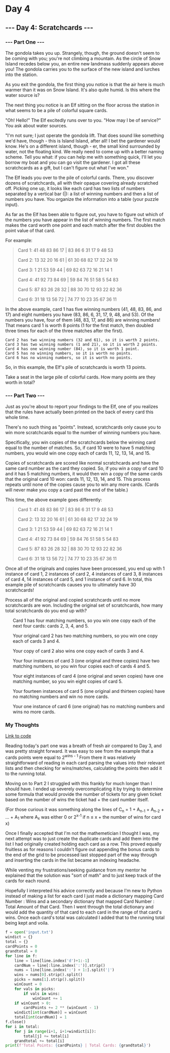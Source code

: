 # Day 4
## --- Day 4: Scratchcards ---

### --- Part One ---
The gondola takes you up. Strangely, though, the ground doesn't seem to be coming with you; you're not climbing a mountain. As the circle of Snow Island recedes below you, an entire new landmass suddenly appears above you! The gondola carries you to the surface of the new island and lurches into the station.

As you exit the gondola, the first thing you notice is that the air here is much warmer than it was on Snow Island. It's also quite humid. Is this where the water source is?

The next thing you notice is an Elf sitting on the floor across the station in what seems to be a pile of colorful square cards.

"Oh! Hello!" The Elf excitedly runs over to you. "How may I be of service?" You ask about water sources.

"I'm not sure; I just operate the gondola lift. That does sound like something we'd have, though - this is Island Island, after all! I bet the gardener would know. He's on a different island, though - er, the small kind surrounded by water, not the floating kind. We really need to come up with a better naming scheme. Tell you what: if you can help me with something quick, I'll let you borrow my boat and you can go visit the gardener. I got all these scratchcards as a gift, but I can't figure out what I've won."

The Elf leads you over to the pile of colorful cards. There, you discover dozens of scratchcards, all with their opaque covering already scratched off. Picking one up, it looks like each card has two lists of numbers separated by a vertical bar (|): a list of winning numbers and then a list of numbers you have. You organize the information into a table (your puzzle input).

As far as the Elf has been able to figure out, you have to figure out which of the numbers you have appear in the list of winning numbers. The first match makes the card worth one point and each match after the first doubles the point value of that card.

For example:

>Card 1: 41 48 83 86 17 | 83 86  6 31 17  9 48 53
>
>Card 2: 13 32 20 16 61 | 61 30 68 82 17 32 24 19
>
>Card 3:  1 21 53 59 44 | 69 82 63 72 16 21 14  1
>
>Card 4: 41 92 73 84 69 | 59 84 76 51 58  5 54 83
>
>Card 5: 87 83 26 28 32 | 88 30 70 12 93 22 82 36
>
>Card 6: 31 18 13 56 72 | 74 77 10 23 35 67 36 11

In the above example, card 1 has five winning numbers (41, 48, 83, 86, and 17) and eight numbers you have (83, 86, 6, 31, 17, 9, 48, and 53). Of the numbers you have, four of them (48, 83, 17, and 86) are winning numbers! That means card 1 is worth 8 points (1 for the first match, then doubled three times for each of the three matches after the first).

    Card 2 has two winning numbers (32 and 61), so it is worth 2 points.
    Card 3 has two winning numbers (1 and 21), so it is worth 2 points.
    Card 4 has one winning number (84), so it is worth 1 point.
    Card 5 has no winning numbers, so it is worth no points.
    Card 6 has no winning numbers, so it is worth no points.

So, in this example, the Elf's pile of scratchcards is worth 13 points.

Take a seat in the large pile of colorful cards. How many points are they worth in total?

### --- Part Two ---

Just as you're about to report your findings to the Elf, one of you realizes that the rules have actually been printed on the back of every card this whole time.

There's no such thing as "points". Instead, scratchcards only cause you to win more scratchcards equal to the number of winning numbers you have.

Specifically, you win copies of the scratchcards below the winning card equal to the number of matches. So, if card 10 were to have 5 matching numbers, you would win one copy each of cards 11, 12, 13, 14, and 15.

Copies of scratchcards are scored like normal scratchcards and have the same card number as the card they copied. So, if you win a copy of card 10 and it has 5 matching numbers, it would then win a copy of the same cards that the original card 10 won: cards 11, 12, 13, 14, and 15. This process repeats until none of the copies cause you to win any more cards. (Cards will never make you copy a card past the end of the table.)

This time, the above example goes differently:

>Card 1: 41 48 83 86 17 | 83 86  6 31 17  9 48 53
>
>Card 2: 13 32 20 16 61 | 61 30 68 82 17 32 24 19
>
>Card 3:  1 21 53 59 44 | 69 82 63 72 16 21 14  1
>
>Card 4: 41 92 73 84 69 | 59 84 76 51 58  5 54 83
>
>Card 5: 87 83 26 28 32 | 88 30 70 12 93 22 82 36
>
>Card 6: 31 18 13 56 72 | 74 77 10 23 35 67 36 11

Once all of the originals and copies have been processed, you end up with 1 instance of card 1, 2 instances of card 2, 4 instances of card 3, 8 instances of card 4, 14 instances of card 5, and 1 instance of card 6. In total, this example pile of scratchcards causes you to ultimately have 30 scratchcards!

Process all of the original and copied scratchcards until no more scratchcards are won. Including the original set of scratchcards, how many total scratchcards do you end up with?

<ol>  
Card 1 has four matching numbers, so you win one copy each of the next four cards: cards 2, 3, 4, and 5.

Your original card 2 has two matching numbers, so you win one copy each of cards 3 and 4.

Your copy of card 2 also wins one copy each of cards 3 and 4.

Your four instances of card 3 (one original and three copies) have two matching numbers, so you win four copies each of cards 4 and 5.

Your eight instances of card 4 (one original and seven copies) have one matching number, so you win eight copies of card 5.

Your fourteen instances of card 5 (one original and thirteen copies) have no matching numbers and win no more cards.

Your one instance of card 6 (one original) has no matching numbers and wins no more cards.
</ol>

### My Thoughts
[Link to code](./Day04/D4.py)

Reading today's part one was a breath of fresh air compared to Day 3, and was pretty straight forward. It was easy to see from the example that a cards points were equal to 2<sup>wins - 1</sup> From there it was relatively straightforward of reading in each card parsing the values into their relevant lists and then checking for wins/matches, calculating the points then add it to the running total.

Moving on to Part 2 I struggled with this frankly for much longer than I should have. I ended up severely overcomplicating it by trying to determine some formula that would provide the number of tickets for any given ticket based on the number of wins the ticket had + the card number itself.

(For those curious it was something along the lines of C<sub>n</sub> = 1 + A<sub>n-1</sub> + A<sub>n-2</sub> + ... + A<sub>1</sub> where A<sub>x</sub> was either 0 or 2<sup>x-1</sup> if n $\leq$ x + the number of wins for card x)

Once I finally accepted that I'm not the mathemetician I thought I was, my next attempt was to just create the duplicate cards and add them into the list I had originally created holding each card as a row. This proved equally fruitless as for reasons I couldn't figure out appending the bonus cards to the end of the grid to be processed last stopped part of the way through 
and inserting the cards in the list became an indexing headache.

While venting my frustrations/seeking guidance from my mentor he explained that the solution was "sort of math" and to just keep track of the cards for each round.

Hopefully I interpreted his advice correctly and because I'm new to Python instead of making a list for each card I just made a dictionary mapping Card Number : Wins and a secondary dictionary that mapped Card Number : Total Amount of that Card. Then I went through the total dictionary and would add the quantity of that card to each card in the range of that card's wins. Once each card's total was calculated
I added that to the running total being kept and voila. 

```python
f = open('input.txt')
windict = {}
total = {}
cardPoints = 0
grandtotal = 0
for line in f:
    line = line[line.index('d')+1:-1]
    cardNum = line[:line.index(':')].strip()
    nums = line[line.index(':') + 1:].split('|')
    wins = nums[0].strip().split()
    picks = nums[1].strip().split()
    winCount = 0
    for vals in picks:
        if vals in wins:
            winCount += 1
    if winCount > 0:
        cardPoints += 2 ** (winCount - 1)
    windict[int(cardNum)] = winCount
    total[int(cardNum)] = 1
f.close()
for i in total:
    for j in range(i+1, i+1+windict[i]):
        total[j] += total[i]
    grandtotal += total[i]
print(f'Total Points: {cardPoints} | Total Cards: {grandtotal}')
```
